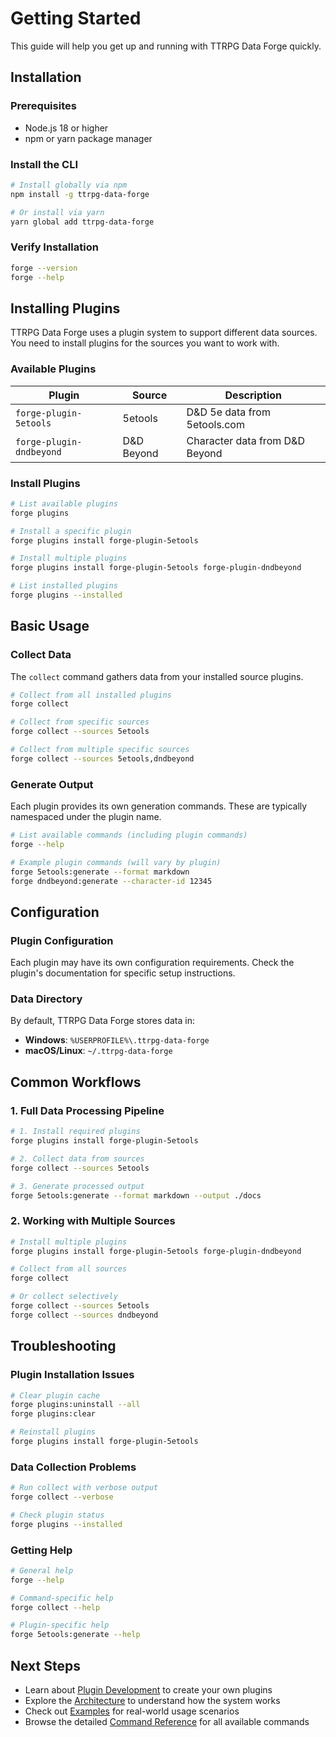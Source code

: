 # Getting Started

This guide will help you get up and running with TTRPG Data Forge quickly.

## Installation

### Prerequisites

- Node.js 18 or higher
- npm or yarn package manager

### Install the CLI

```bash
# Install globally via npm
npm install -g ttrpg-data-forge

# Or install via yarn
yarn global add ttrpg-data-forge
```

### Verify Installation

```bash
forge --version
forge --help
```

## Installing Plugins

TTRPG Data Forge uses a plugin system to support different data sources. You need to install plugins for the sources you want to work with.

### Available Plugins

| Plugin | Source | Description |
|--------|--------|-------------|
| `forge-plugin-5etools` | 5etools | D&D 5e data from 5etools.com |
| `forge-plugin-dndbeyond` | D&D Beyond | Character data from D&D Beyond |

### Install Plugins

```bash
# List available plugins
forge plugins

# Install a specific plugin
forge plugins install forge-plugin-5etools

# Install multiple plugins
forge plugins install forge-plugin-5etools forge-plugin-dndbeyond

# List installed plugins
forge plugins --installed
```

## Basic Usage

### Collect Data

The `collect` command gathers data from your installed source plugins.

```bash
# Collect from all installed plugins
forge collect

# Collect from specific sources
forge collect --sources 5etools

# Collect from multiple specific sources
forge collect --sources 5etools,dndbeyond
```

### Generate Output

Each plugin provides its own generation commands. These are typically namespaced under the plugin name.

```bash
# List available commands (including plugin commands)
forge --help

# Example plugin commands (will vary by plugin)
forge 5etools:generate --format markdown
forge dndbeyond:generate --character-id 12345
```

## Configuration

### Plugin Configuration

Each plugin may have its own configuration requirements. Check the plugin's documentation for specific setup instructions.

### Data Directory

By default, TTRPG Data Forge stores data in:
- **Windows**: `%USERPROFILE%\.ttrpg-data-forge`
- **macOS/Linux**: `~/.ttrpg-data-forge`

## Common Workflows

### 1. Full Data Processing Pipeline

```bash
# 1. Install required plugins
forge plugins install forge-plugin-5etools

# 2. Collect data from sources
forge collect --sources 5etools

# 3. Generate processed output
forge 5etools:generate --format markdown --output ./docs
```

### 2. Working with Multiple Sources

```bash
# Install multiple plugins
forge plugins install forge-plugin-5etools forge-plugin-dndbeyond

# Collect from all sources
forge collect

# Or collect selectively
forge collect --sources 5etools
forge collect --sources dndbeyond
```

## Troubleshooting

### Plugin Installation Issues

```bash
# Clear plugin cache
forge plugins:uninstall --all
forge plugins:clear

# Reinstall plugins
forge plugins install forge-plugin-5etools
```

### Data Collection Problems

```bash
# Run collect with verbose output
forge collect --verbose

# Check plugin status
forge plugins --installed
```

### Getting Help

```bash
# General help
forge --help

# Command-specific help
forge collect --help

# Plugin-specific help
forge 5etools:generate --help
```

## Next Steps

- Learn about [Plugin Development](plugin-development.md) to create your own plugins
- Explore the [Architecture](architecture.md) to understand how the system works
- Check out [Examples](examples.md) for real-world usage scenarios
- Browse the detailed [Command Reference](commands/) for all available commands
